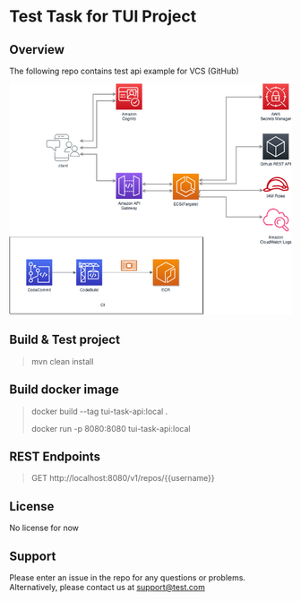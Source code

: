 # Test Task for TUI Project

## Overview
The following repo contains test api example for VCS (GitHub) 

![plot](./schema.png)

## Build & Test project

> mvn clean install

## Build docker image
> docker build --tag tui-task-api:local .
> 
> docker run -p 8080:8080 tui-task-api:local


## REST Endpoints 
> GET http://localhost:8080/v1/repos/{{username}}


## License
No license for now

## Support
Please enter an issue in the repo for any questions or problems.
<br> Alternatively, please contact us at support@test.com